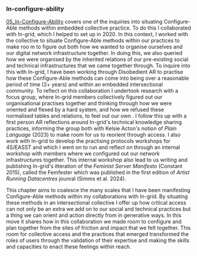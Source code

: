 ### In-configure-ability

[05_In-Configure-Ability](../../05_In-Configure-Ability/05_In-Configure-Ability.md) covers one of the inquiries into situating Configure-Able methods within embedded collective practice. To do this I collaborated with In-grid, which I helped to set up in 2020. In this context, I worked with the collective to situate Configure-Able methods within our practices to make roo m to figure out both how we wanted to organise ourselves and our digital network infrastructure together. In doing this, we also queried how we were organised by the inherited relations of our pre-existing social and technical infrastructures that we came together through. To inquire into this with In-grid, I have been working through Disobedient AR to practise how these Configure-Able methods can come into being over a reasonable period of time (2+ years) and within an embedded intersectional community. To reflect on this collaboration I undertook research with a focus group, where In-grid members collectively figured out our organisational practises together and thinking through how we were oriented and flexed by a hard system, and how we refused these normalised tables and relations, to feel out our own . I follow this up with a first person AR reflections around In-grid's technical knowledge sharing practices, informing the group both with Kelsie Acton's notion of *Plain Language* (2023) to make room for us to reorient through access. I also work with In-grid to develop the practising protocols workshops for 4S/EASST and which I went on to run and reflect on through an internal workshop with members where we configured out our network infrastructures together. This internal workshop also lead to us writing and publishing In-grid's itteration of the *Feminist Server Manifesto* (Constant 2015), called the Femfester which was published in the first edition of *Artist Running Datacentres* jounral (Simms et al. 2024).

This chapter aims to coalesce the many scales that I have been manifesting Configure-Able methods within my collaborations with In-grid. By situating these methods in an intersectional collective I offer up how critical access can not only be an extra we add on to our social and technical practices but a thing we can orient and action directly from in generative ways. In this move it shares how in this collaboration we made room to configure and plan together from the sites of friction and impact that we felt together. This room for collective access and the practices that emerged transformed the roles of users through the validation of their expertise and making the skills and capacities to enact these feelings within reach.

